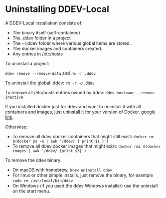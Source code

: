 <h1>Uninstalling DDEV-Local</h1>

A DDEV-Local installation consists of:

* The binary itself (self-contained)
* The .ddev folder in a project
* The ~/.ddev folder where various global items are stored.
* The docker images and containers created. 
* Any entries in /etc/hosts

To uninstall a project:

`ddev remove --remove-data` and `rm -r .ddev`

To uninstall the global .ddev: `rm -r ~/.ddev`

To remove all /etc/hosts entries owned by ddev: `ddev hostname --remove-inactive`

If you installed docker just for ddev and want to uninstall it with all containers and images, just uninstall it for your version of Docker. [google link](https://www.google.com/search?q=uninstall+docker&oq=uninstall+docker&aqs=chrome.0.0j69i60j0l2j35i39j0.1970j0j4&sourceid=chrome&ie=UTF-8). 

Otherwise:
* To remove all ddev docker containers that might still exist: `docker rm $(docker ps -a | awk '/ddev/ { print $1 }')`
* To remove all ddev docker images that might exist: `docker rmi $(docker images | awk '/ddev/ {print $3}')`

To remove the ddev binary:
* On macOS with homebrew, `brew uninstall ddev`
* For linux or other simple installs, just remove the binary, for example `sudo rm /usr/local/bin/ddev`
* On Windows (if you used the ddev Windows installer) use the uninstall on the start menu.
